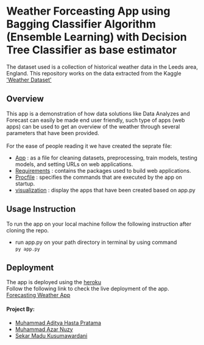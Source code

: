 # Weather Forceasting App using Bagging Classifier Algorithm (Ensemble Learning) with Decision Tree Classifier as base estimator
The dataset used is a collection of historical weather data in the Leeds area, England.
This repository works on the data extracted from the Kaggle
['Weather Dataset'](https://www.kaggle.com/muthuj7/weather-dataset)

## Overview
This app is a demonstration of how data solutions like Data Analyzes and Forecast can easily be made end user friendly, such type
of apps (web apps) can be used to get an overview of the weather through several parameters that have been provided.
<br><br>For the ease of people reading it we have created the seprate file: <br>
* [App](/app.py) : as a file for cleaning datasets, preprocessing, train models, testing models, and setting URLs on web applications.<br>
* [Requirements](/requirements.txt) : contains the packages used to build web applications. <br>
* [Procfile](/procfile) :  specifies the commands that are executed by the app on startup. <br>
* [visualization](/index.html) :  display the apps that have been created based on app.py <br>

## Usage Instruction 
To run the app on your local machine follow the following instruction after cloning the repo.
* run app.py on your path directory in terminal by using command <br>```py app.py```

## Deployment 
The app is deployed using the [heroku](https://heroku.com/) <br> 
Follow the following link to check the live deployment of the app.<br>
[Forecasting Weather App](https://forecasting-weahter-app.herokuapp.com/)

#### Project By:
- [Muhammad Aditya Hasta Pratama](https://www.instagram.com/mdhstama/)
- [Muhammad Azar Nuzy](https://github.com/azarnuzy)
- [Sekar Madu Kusumawardani](https://github.com/sekarmk03)
